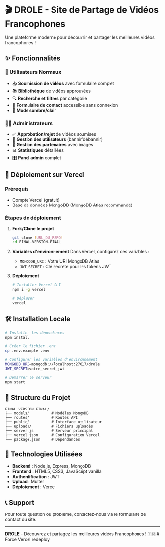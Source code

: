 # 🎬 DROLE - Site de Partage de Vidéos Francophones

Une plateforme moderne pour découvrir et partager les meilleures vidéos francophones !

## ✨ Fonctionnalités

### 👤 Utilisateurs Normaux
- 📤 **Soumission de vidéos** avec formulaire complet
- 📚 **Bibliothèque** de vidéos approuvées
- 🔍 **Recherche et filtres** par catégorie
- 📧 **Formulaire de contact** accessible sans connexion
- 🌙 **Mode sombre/clair**

### 👨‍💼 Administrateurs
- ✅ **Approbation/rejet** de vidéos soumises
- 👥 **Gestion des utilisateurs** (bannir/débannir)
- 🤝 **Gestion des partenaires** avec images
- 📊 **Statistiques** détaillées
- 🎛️ **Panel admin** complet

## 🚀 Déploiement sur Vercel

### Prérequis
- Compte Vercel (gratuit)
- Base de données MongoDB (MongoDB Atlas recommandé)

### Étapes de déploiement

1. **Fork/Clone le projet**
   ```bash
   git clone [URL_DU_REPO]
   cd FINAL-VERSION-FINAL
   ```

2. **Variables d'environnement**
   Dans Vercel, configurez ces variables :
   - `MONGODB_URI` : Votre URI MongoDB Atlas
   - `JWT_SECRET` : Clé secrète pour les tokens JWT

3. **Déploiement**
   ```bash
   # Installer Vercel CLI
   npm i -g vercel
   
   # Déployer
   vercel
   ```

## 🛠️ Installation Locale

```bash
# Installer les dépendances
npm install

# Créer le fichier .env
cp .env.example .env

# Configurer les variables d'environnement
MONGODB_URI=mongodb://localhost:27017/drole
JWT_SECRET=votre_secret_jwt

# Démarrer le serveur
npm start
```

## 📁 Structure du Projet

```
FINAL VERSION FINAL/
├── models/          # Modèles MongoDB
├── routes/          # Routes API
├── public/          # Interface utilisateur
├── uploads/         # Fichiers uploadés
├── server.js        # Serveur principal
├── vercel.json      # Configuration Vercel
└── package.json     # Dépendances
```

## 🔧 Technologies Utilisées

- **Backend** : Node.js, Express, MongoDB
- **Frontend** : HTML5, CSS3, JavaScript vanilla
- **Authentification** : JWT
- **Upload** : Multer
- **Déploiement** : Vercel

## 📞 Support

Pour toute question ou problème, contactez-nous via le formulaire de contact du site.

---

**DROLE** - Découvrez et partagez les meilleures vidéos Francophones ! 🇫🇷 #   F o r c e   V e r c e l   r e d e p l o y  
 